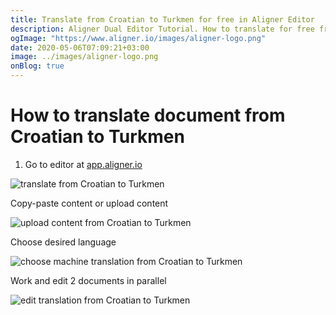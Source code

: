 ```yaml
---
title: Translate from Croatian to Turkmen for free in Aligner Editor
description: Aligner Dual Editor Tutorial. How to translate for free from Croatian to Turkmen. Aligner is multilingual document management platform. 
ogImage: "https://www.aligner.io/images/aligner-logo.png"
date: 2020-05-06T07:09:21+03:00
image: ../images/aligner-logo.png
onBlog: true
---
```


# How to translate document from Croatian to Turkmen

1. Go to editor at [app.aligner.io](https://app.aligner.io "Aligner App web page")

![translate from Croatian to Turkmen](../aligner-blank-editor.png "translate from Croatian to Turkmen")

Copy-paste content or upload content

![upload content from Croatian to Turkmen](../aligner-uploaded-document.png "upload content from Croatian to Turkmen")

Choose desired language

![choose machine translation from Croatian to Turkmen](../aligner-language-dropdown.png "choose machine translation from Croatian to Turkmen")

Work and edit 2 documents in parallel

![edit translation from Croatian to Turkmen](../aligner-double-sitded-editor.png "edit translation from Croatian to Turkmen")

